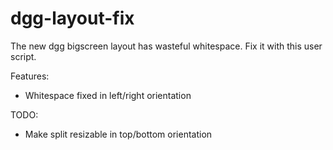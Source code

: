 # dgg-layout-fix

The new dgg bigscreen layout has wasteful whitespace. Fix it with this user script.

Features:
* Whitespace fixed in left/right orientation

TODO:
* Make split resizable in top/bottom orientation
